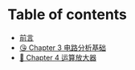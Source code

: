 # Table of contents

* [前言](README.md)
* [😘 Chapter 3 电路分析基础](chapter3.md)
* [🥰 Chapter 4 运算放大器](chapter-4-yun-suan-fang-da-qi.md)

